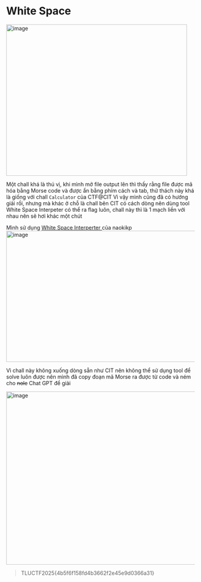 # White Space
<img width="483" height="405" alt="image" src="https://github.com/user-attachments/assets/9fa8c160-4501-4127-9e26-b529fb12e59d" />

Một chall khá là thú vị, khi mình mở file output lên thì thấy rằng file được mã hóa bằng Morse code và được ẩn bằng phím cách và tab, thử thách này khá là giống với chall `Calculator` của CTF@CIT
Vì vậy mình cũng đã có hướng giải rồi, nhưng mà khác ở chỗ là chall bên CIT có cách dòng nên dùng tool White Space Interpeter có thể ra flag luôn, chall này thì là 1 mạch liền với nhau nên sẽ hơi khác một chút

Mình sử dụng [White Space Interperter ](https://naokikp.github.io/wsi/whitespace.html) của naokikp
<img width="787" height="351" alt="image" src="https://github.com/user-attachments/assets/9bf3decf-2426-4382-a70d-b8d65dc17f95" />

Vì chall này không xuống dòng sẵn như CIT nên không thể sử dụng tool để solve luôn được nên mình đã copy đoạn mã Morse ra được từ code và ném cho ~~nole~~ Chat GPT để giải

<img width="889" height="463" alt="image" src="https://github.com/user-attachments/assets/36585b64-9764-497f-8681-ed1f6276f2b2" />

> TLUCTF2025{4b5f6f158fd4b3662f2e45e9d0366a31}

